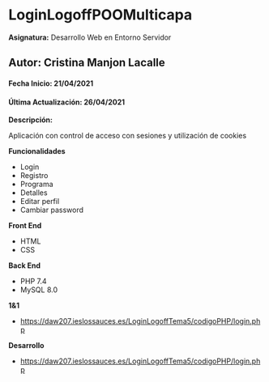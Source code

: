 # LoginLogoffPOOMulticapa
**Asignatura:** Desarrollo Web en Entorno Servidor

## Autor: Cristina Manjon Lacalle

#### Fecha Inicio: 21/04/2021
#### Última Actualización: 26/04/2021

**Descripción:**

Aplicación con control de acceso con sesiones y utilización de cookies

**Funcionalidades**
- Login
- Registro
- Programa
- Detalles
- Editar perfil
- Cambiar password

**Front End**
- HTML
- CSS

**Back End**
- PHP 7.4
- MySQL 8.0

**1&1**
- https://daw207.ieslossauces.es/LoginLogoffTema5/codigoPHP/login.php

**Desarrollo**
- https://daw207.ieslossauces.es/LoginLogoffTema5/codigoPHP/login.php
